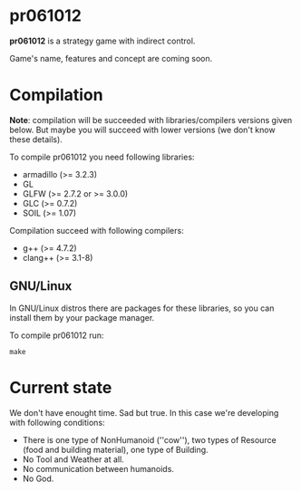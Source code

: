 pr061012
========

**pr061012** is a strategy game with indirect control.

Game's name, features and concept are coming soon.

Compilation
===========

**Note**: compilation will be succeeded with libraries/compilers versions given
below. But maybe you will succeed with lower versions (we don't know these
details).

To compile pr061012 you need following libraries:
* armadillo (>= 3.2.3)
* GL
* GLFW (>= 2.7.2 or >= 3.0.0)
* GLC (>= 0.7.2)
* SOIL (>= 1.07)

Compilation succeed with following compilers:
* g++ (>= 4.7.2)
* clang++ (>= 3.1-8)

GNU/Linux
---------

In GNU/Linux distros there are packages for these libraries, so you can install
them by your package manager.

To compile pr061012 run:

    make

Current state
=============

We don't have enought time. Sad but true. In this case we're developing with
following conditions:

* There is one type of NonHumanoid (''cow''), two types of Resource (food
  and building material), one type of Building.
* No Tool and Weather at all.
* No communication between humanoids.
* No God.
